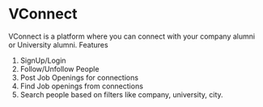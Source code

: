 # VConnect
VConnect is a platform where you can connect with your company alumni or University alumni.
Features
1. SignUp/Login
2. Follow/Unfollow People
3. Post Job Openings for connections
4. Find Job openings from connections
5. Search people based on filters like company, university, city.
